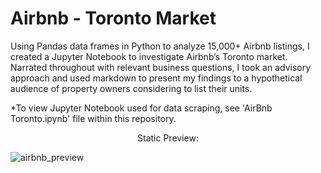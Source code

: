 # Airbnb - Toronto Market
Using Pandas data frames in Python to analyze 15,000+ Airbnb listings, I created a Jupyter Notebook to investigate Airbnb’s Toronto market. Narrated throughout with relevant business questions, I took an advisory approach and used markdown to present my findings to a hypothetical audience of property owners considering to list their units.

*To view Jupyter Notebook used for data scraping, see 'AirBnb Toronto.ipynb' file within this repository.

<p align="center">
    Static Preview:
</p>

![airbnb_preview](https://user-images.githubusercontent.com/90063554/158238178-a96a793e-112c-41e7-8bdb-36d4102d516f.PNG)
